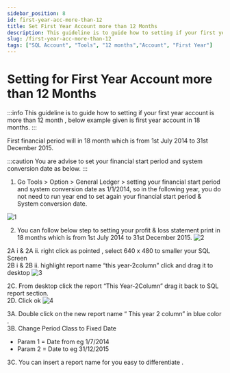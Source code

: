 ```yaml
---
sidebar_position: 8
id: first-year-acc-more-than-12
title: Set First Year Account more than 12 Months
description: This guideline is to guide how to setting if your first year account is more than 12 month , below example given is first year account in 18 months. 
slug: /first-year-acc-more-than-12
tags: ["SQL Account", "Tools", "12 months","Account", "First Year"]
---
```


# Setting for First Year Account more than 12 Months

:::info
This guideline is to guide how to setting if your first year account is more than 12 month , below example given is first year account in 18 months. 
:::

First financial period will in 18 month which is from 1st July 2014 to 31st December 2015.

:::caution
You are advise to set your financial start period and system conversion date as below. 
:::

1) Go Tools > Option > General Ledger > setting your financial start period and system conversion date as 1/1/2014, so in the following year, you do not need to run year end to set again your financial start period & System conversion date.

![1](/img/tools/first-year-acc-more-than-12/1.png)

2) You can follow below step to setting your profit & loss statement print in 18 months which is from 1st July 2014 to 31st December 2015.
![2](/img/tools/first-year-acc-more-than-12/2.png)


2A i & 2A ii. right click as pointed , select 640 x 480 to smaller your SQL Screen <br />
2B i & 2B ii. highlight report name “this year-2column” click and drag it to desktop 
![3](/img/tools/first-year-acc-more-than-12/3.png)


2C. From desktop click the report “This Year-2Column” drag it back to SQL report section.<br />
2D. Click ok
![4](/img/tools/first-year-acc-more-than-12/4.png)

3A. Double click on the new report name “ This year 2 column” in blue color . <br />
3B. Change Period Class to Fixed Date
- Param 1 = Date from eg 1/7/2014
- Param 2 = Date to eg 31/12/2015

3C. You can insert a report name for you easy to differentiate . 